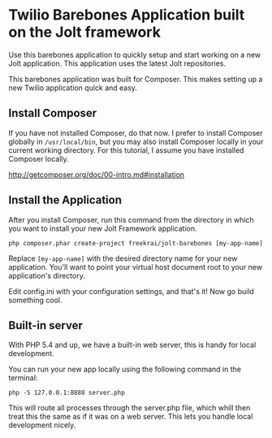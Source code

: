 # Twilio Barebones Application built on the Jolt framework

Use this barebones application to quickly setup and start working on a new Jolt application. This application uses the latest Jolt repositories.

This barebones application was built for Composer. This makes setting up a new Twilio application quick and easy.

## Install Composer

If you have not installed Composer, do that now. I prefer to install Composer globally in `/usr/local/bin`, but you may also install Composer locally in your current working directory. For this tutorial, I assume you have installed Composer locally.

<http://getcomposer.org/doc/00-intro.md#installation>

## Install the Application

After you install Composer, run this command from the directory in which you want to install your new Jolt Framework application.

    php composer.phar create-project freekrai/jolt-barebones [my-app-name]

Replace <code>[my-app-name]</code> with the desired directory name for your new application. You'll want to point your virtual host document root to your new application's directory.

Edit config.ini with your configuration settings, and that's it! Now go build something cool.

## Built-in server

With PHP 5.4 and up, we have a built-in web server, this is handy for local development.

You can run your new app locally using the following command in the terminal:

	php -S 127.0.0.1:8888 server.php
	
This will route all processes through the server.php file, which whill then treat this the same as if it was on a web server. This lets you handle local development nicely.
